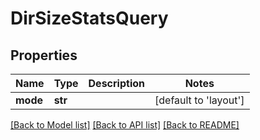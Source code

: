 # DirSizeStatsQuery

## Properties
Name | Type | Description | Notes
------------ | ------------- | ------------- | -------------
**mode** | **str** |  | [default to 'layout']

[[Back to Model list]](../README.md#documentation-for-models) [[Back to API list]](../README.md#documentation-for-api-endpoints) [[Back to README]](../README.md)

